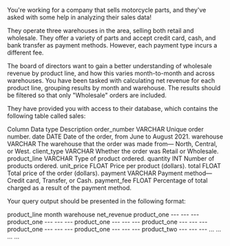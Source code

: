 You're working for a company that sells motorcycle parts, and they've asked with some help in analyzing their sales data!

They operate three warehouses in the area, selling both retail and wholesale. They offer a variety of parts and accept credit card, cash, and bank transfer as payment methods. However, each payment type incurs a different fee.

The board of directors want to gain a better understanding of wholesale revenue by product line, and how this varies month-to-month and across warehouses. You have been tasked with calculating net revenue for each product line, grouping results by month and warehouse. The results should be filtered so that only "Wholesale" orders are included.

They have provided you with access to their database, which contains the following table called sales:

Column	          Data type	Description
order_number    	VARCHAR	Unique order number.
date	            DATE	Date of the order, from June to August 2021.
warehouse       	VARCHAR	The warehouse that the order was made from— North, Central, or West.
client_type	      VARCHAR	Whether the order was Retail or Wholesale.
product_line    	VARCHAR	Type of product ordered.
quantity	        INT	Number of products ordered.
unit_price	      FLOAT	Price per product (dollars).
total	FLOAT	      Total price of the order (dollars).
payment	          VARCHAR	Payment method—Credit card, Transfer, or Cash.
payment_fee     	FLOAT	Percentage of total charged as a result of the payment method.

Your query output should be presented in the following format:

product_line	month	warehouse	net_revenue
product_one	---	---	---
product_one	---	---	---
product_one	---	---	---
product_one	---	---	---
product_one	---	---	---
product_one	---	---	---
product_two	---	---	---
...	...	...	...
